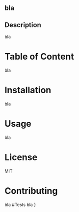 ## bla
  ## Description
  bla
  # Table of Content
  bla
  # Installation
  bla
  # Usage
  bla
  # License
  MIT
  # Contributing
  bla
  #Tests
  bla
  }
  